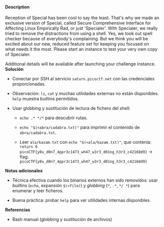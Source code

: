 #### Description

Reception of Special has been cool to say the least. That's why we made an exclusive version of Special, called Secure Comprehensive Interface for Affecting Linux Empirically Rad, or just 'Specialer'. With Specialer, we really tried to remove the distractions from using a shell. Yes, we took out spell checker because of everybody's complaining. But we think you will be excited about our new, reduced feature set for keeping you focused on what needs it the most. Please start an instance to test your very own copy of Specialer.

Additional details will be available after launching your challenge instance.
**Solución**

- Conectar por SSH al servicio `saturn.picoctf.net` con las credenciales proporcionadas.
    
- Observación: `ls`, `cat` y muchas utilidades externas no están disponibles. `help` muestra builtins permitidos.
    
- Usar globbing y sustitución de lectura de fichero del shell:
    
    - `echo .* */*` para descubrir rutas.
        
    - `echo "$(<abra/cadabra.txt)"` para imprimir el contenido de `abra/cadabra.txt`.
        
    - Leer `ala/kazam.txt` con `echo "$(<ala/kazam.txt)"`, que contenía:  
        `return 0 picoCTF{y0u_d0n7_4ppr3c1473_wh47_w3r3_d01ng_h3r3_c42168d9}` → flag:  
        `picoCTF{y0u_d0n7_4ppr3c1473_wh47_w3r3_d01ng_h3r3_c42168d9}`
        

**Notas adicionales**

- Técnica efectiva cuando los binarios externos han sido removidos: usar _builtins_ (`echo`, expansión `$(<file)`) y _globbing_ (`*`, `.*`, `*/ *`) para enumerar y leer ficheros.
    
- Buena práctica: probar `help` para ver utilidades internas disponibles.
    

**Referencias**

- Bash manual (globbing y sustitución de archivos)